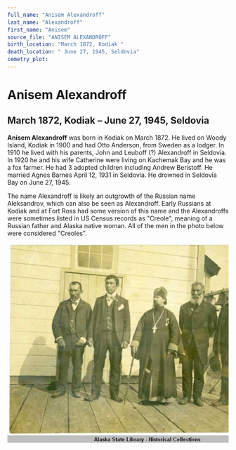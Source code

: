```yaml
---
full_name: "Anisem Alexandroff"
last_name: "Alexandroff"
first_name: "Anisem"
source_file: "ANISEM ALEXANDROFF"
birth_location: "March 1872, Kodiak "
death_location: " June 27, 1945, Seldovia"
cemetry_plot: 
---
```

# Anisem Alexandroff

## March 1872, Kodiak – June 27, 1945, Seldovia

**Anisem Alexandroff** was born in Kodiak on March 1872. He lived on
Woody Island, Kodiak in 1900 and had Otto Anderson, from Sweden as a
lodger. In 1910 he lived with his parents, John and Leuboff (?)
Alexandroff in Seldovia. In 1920 he and his wife Catherine were living
on Kachemak Bay and he was a fox farmer. He had 3 adopted children
including Andrew Beristoff. He married Agnes Barnes April 12, 1931 in
Seldovia. He drowned in Seldovia Bay on June 27, 1945.

The name Alexandroff is likely an outgrowth of the Russian name
Aleksandrov, which can also be seen as Alexandroff. Early Russians at
Kodiak and at Fort Ross had some version of this name and the
Alexandroffs were sometimes listed in US Census records as "Creole",
meaning of a Russian father and Alaska native woman. All of the men in
the photo below were considered "Creoles".

![](../assets/images/ANISEM%20ALEXANDROFF/media/image1.jpeg)
